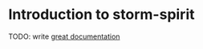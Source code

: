 # Introduction to storm-spirit

TODO: write [great documentation](http://jacobian.org/writing/great-documentation/what-to-write/)
